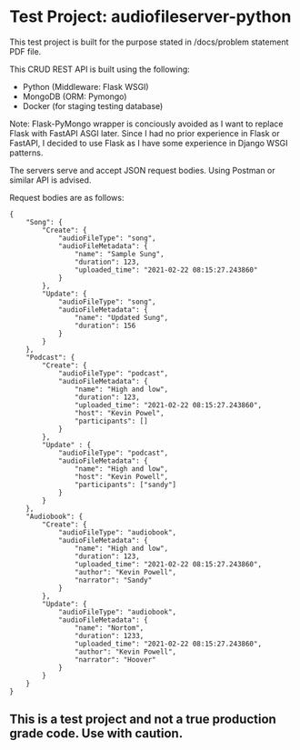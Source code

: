 # Test Project: audiofileserver-python

This test project is built for the purpose stated in /docs/problem statement PDF file.

This CRUD REST API is built using the following:
- Python (Middleware: Flask WSGI)
- MongoDB (ORM: Pymongo)
- Docker (for staging testing database)

Note: Flask-PyMongo wrapper is conciously avoided as I want to replace Flask with FastAPI ASGI later. Since I had no prior experience in Flask or FastAPI, I decided to use Flask as I have some experience in Django WSGI patterns.

The servers serve and accept JSON request bodies. Using Postman or similar API is advised.

Request bodies are as follows:
```
{
    "Song": {
        "Create": {
            "audioFileType": "song",
            "audioFileMetadata": {
                "name": "Sample Sung",
                "duration": 123,
                "uploaded_time": "2021-02-22 08:15:27.243860"
            }
        },
        "Update": {
            "audioFileType": "song",
            "audioFileMetadata": {
                "name": "Updated Sung",
                "duration": 156
            }
        }
    },
    "Podcast": {
        "Create": {
            "audioFileType": "podcast",
            "audioFileMetadata": {
                "name": "High and low",
                "duration": 123,
                "uploaded_time": "2021-02-22 08:15:27.243860",
                "host": "Kevin Powel",
                "participants": []
            }
        },
        "Update" : {
            "audioFileType": "podcast",
            "audioFileMetadata": {
                "name": "High and low",
                "host": "Kevin Powell",
                "participants": ["sandy"]
            }
        }
    },
    "Audiobook": {
        "Create": {
            "audioFileType": "audiobook",
            "audioFileMetadata": {
                "name": "High and low",
                "duration": 123,
                "uploaded_time": "2021-02-22 08:15:27.243860",
                "author": "Kevin Powell",
                "narrator": "Sandy"
            }
        },
        "Update": {
            "audioFileType": "audiobook",
            "audioFileMetadata": {
                "name": "Nortom",
                "duration": 1233,
                "uploaded_time": "2021-02-22 08:15:27.243860",
                "author": "Kevin Powell",
                "narrator": "Hoover"
            }
        }
    }
}
```

## This is a test project and not a true production grade code. Use with caution.
